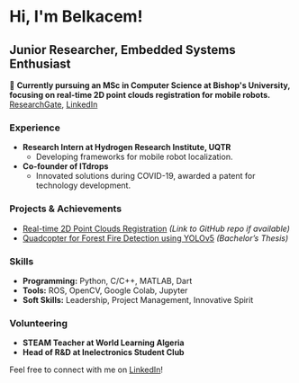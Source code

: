 # Hi, I'm Belkacem!

## Junior Researcher, Embedded Systems Enthusiast

🏫 **Currently pursuing an MSc in Computer Science at Bishop's University, focusing on real-time 2D point clouds registration for mobile robots.** [ResearchGate](https://www.researchgate.net/profile/Belkacem-Bekkour), [LinkedIn](https://www.linkedin.com/in/belkacem-bekkour-253185192/)

### Experience

- **Research Intern at Hydrogen Research Institute, UQTR**
  - Developing frameworks for mobile robot localization.
- **Co-founder of ITdrops**
  - Innovated solutions during COVID-19, awarded a patent for technology development.

### Projects & Achievements

- [Real-time 2D Point Clouds Registration](#) *(Link to GitHub repo if available)*
- [Quadcopter for Forest Fire Detection using YOLOv5](#) *(Bachelor’s Thesis)*

### Skills

- **Programming:** Python, C/C++, MATLAB, Dart
- **Tools:** ROS, OpenCV, Google Colab, Jupyter
- **Soft Skills:** Leadership, Project Management, Innovative Spirit

### Volunteering

- **STEAM Teacher at World Learning Algeria**
- **Head of R&D at Inelectronics Student Club**

Feel free to connect with me on [LinkedIn](https://www.linkedin.com/in/belkacem-bekkour-253185192/)!
